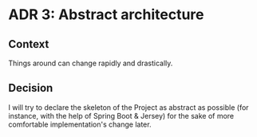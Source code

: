 ADR 3: Abstract architecture
============================
Context
-------
Things around can change rapidly and drastically. 

Decision
--------
I will try to declare the skeleton of the Project as abstract as possible (for instance, with the help of Spring Boot & Jersey) for the sake
of more comfortable implementation's change later.
